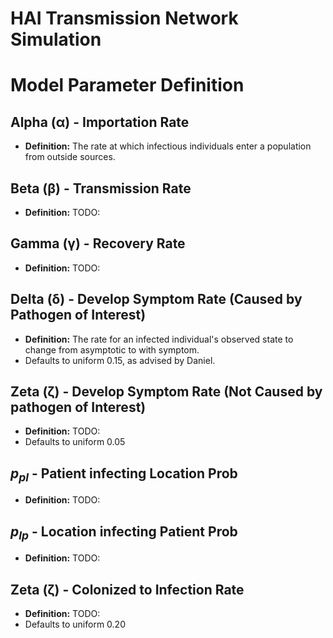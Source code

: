 # HAI Transmission Network Simulation

# Model Parameter Definition

## Alpha (α) - Importation Rate

- **Definition:** The rate at which infectious individuals enter a population from outside sources.

## Beta (β) - Transmission Rate

- **Definition:** TODO:

## Gamma (γ) - Recovery Rate

- **Definition:** TODO:

## Delta (δ) - Develop Symptom Rate (Caused by Pathogen of Interest)

- **Definition:** The rate for an infected individual's observed state to change from asymptotic to with symptom.
- Defaults to uniform 0.15, as advised by Daniel.

## Zeta (ζ) - Develop Symptom Rate (Not Caused by pathogen of Interest)

- **Definition:** TODO:
- Defaults to uniform 0.05
  
## $p_{pl}$ - Patient infecting Location Prob

- **Definition:** TODO:

## $p_{lp}$ - Location infecting Patient Prob

- **Definition:** TODO:

## Zeta (ζ) - Colonized to Infection Rate

- **Definition:** TODO:
- Defaults to uniform 0.20